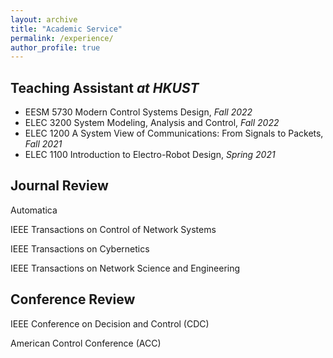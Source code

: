 ```yaml
---
layout: archive
title: "Academic Service"
permalink: /experience/
author_profile: true
---
```

**Teaching Assistant** _at HKUST_
------
- EESM 5730 Modern Control Systems Design, *Fall 2022*
- ELEC 3200 System Modeling, Analysis and Control, *Fall 2022*
- ELEC 1200 A System View of Communications: From Signals to Packets, *Fall 2021*
- ELEC 1100 Introduction to Electro-Robot Design, *Spring 2021*

**Journal Review**
------
Automatica

IEEE Transactions on Control of Network Systems

IEEE Transactions on Cybernetics

IEEE Transactions on Network Science and Engineering

**Conference Review**
------
IEEE Conference on Decision and Control (CDC)

American Control Conference (ACC)
